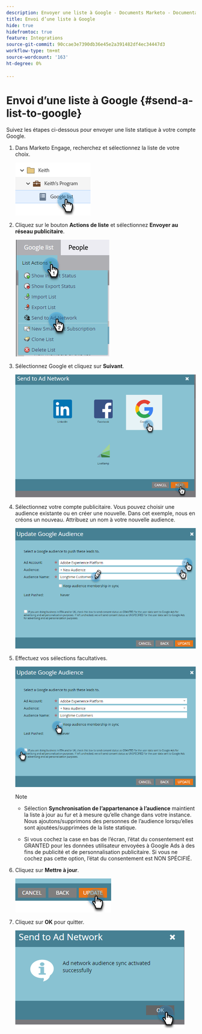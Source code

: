 ```yaml
---
description: Envoyer une liste à Google - Documents Marketo - Documentation du produit
title: Envoi d’une liste à Google
hide: true
hidefromtoc: true
feature: Integrations
source-git-commit: 90ccae3e7390db36e45e2a391482df4ec34447d3
workflow-type: tm+mt
source-wordcount: '163'
ht-degree: 0%

---
```


# Envoi d’une liste à Google {#send-a-list-to-google}

Suivez les étapes ci-dessous pour envoyer une liste statique à votre compte Google.

1. Dans Marketo Engage, recherchez et sélectionnez la liste de votre choix.

   ![](assets/send-a-list-to-google-1.png)

1. Cliquez sur le bouton **Actions de liste** et sélectionnez **Envoyer au réseau publicitaire**.

   ![](assets/send-a-list-to-google-2.png)

1. Sélectionnez Google et cliquez sur **Suivant**.

   ![](assets/send-a-list-to-google-3.png)

1. Sélectionnez votre compte publicitaire. Vous pouvez choisir une audience existante ou en créer une nouvelle. Dans cet exemple, nous en créons un nouveau. Attribuez un nom à votre nouvelle audience.

   ![](assets/send-a-list-to-google-4.png)

1. Effectuez vos sélections facultatives.

   ![](assets/send-a-list-to-google-5.png)

   >[!NOTE]
   >
   >* Sélection **Synchronisation de l’appartenance à l’audience** maintient la liste à jour au fur et à mesure qu’elle change dans votre instance. Nous ajoutons/supprimons des personnes de l’audience lorsqu’elles sont ajoutées/supprimées de la liste statique.
   >
   >* Si vous cochez la case en bas de l’écran, l’état du consentement est GRANTED pour les données utilisateur envoyées à Google Ads à des fins de publicité et de personnalisation publicitaire. Si vous ne cochez pas cette option, l’état du consentement est NON SPÉCIFIÉ.

1. Cliquez sur **Mettre à jour**.

   ![](assets/send-a-list-to-google-6.png)

1. Cliquez sur **OK** pour quitter.

   ![](assets/send-a-list-to-google-7.png)
